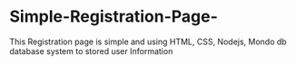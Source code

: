 # Simple-Registration-Page-
This Registration page is simple and using HTML, CSS, Nodejs, Mondo db database system to stored user Information
